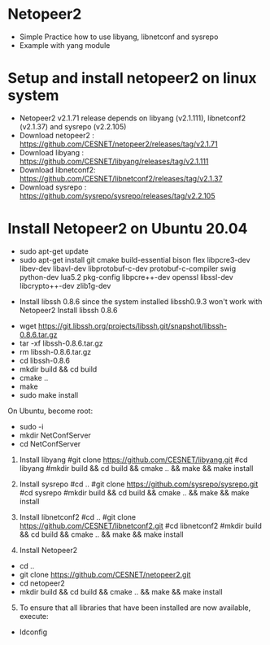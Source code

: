 # Netopeer2
- Simple Practice how to use libyang, libnetconf and sysrepo
- Example with yang module

# Setup and install netopeer2 on linux system
- Netopeer2 v2.1.71 release depends on libyang (v2.1.111), libnetconf2 (v2.1.37) and sysrepo (v2.2.105)
- Download netopeer2  : https://github.com/CESNET/netopeer2/releases/tag/v2.1.71
- Download libyang    : https://github.com/CESNET/libyang/releases/tag/v2.1.111
- Download libnetconf2: https://github.com/CESNET/libnetconf2/releases/tag/v2.1.37
- Download sysrepo    : https://github.com/sysrepo/sysrepo/releases/tag/v2.2.105

# Install Netopeer2 on Ubuntu 20.04 

- sudo apt-get update
- sudo apt-get install git cmake build-essential bison flex libpcre3-dev libev-dev libavl-dev libprotobuf-c-dev protobuf-c-compiler swig python-dev lua5.2 pkg-config libpcre++-dev openssl libssl-dev libcrypto++-dev zlib1g-dev

* Install libssh 0.8.6 since the system installed libssh0.9.3 won't work with Netopeer2
Install libssh 0.8.6

- wget https://git.libssh.org/projects/libssh.git/snapshot/libssh-0.8.6.tar.gz
- tar -xf libssh-0.8.6.tar.gz
- rm libssh-0.8.6.tar.gz
- cd libssh-0.8.6
- mkdir build && cd build
- cmake ..
- make
- sudo make install

On Ubuntu, become root:
- sudo -i
- mkdir NetConfServer
- cd NetConfServer

1. Install libyang
#git clone https://github.com/CESNET/libyang.git
#cd libyang
#mkdir build && cd build && cmake .. && make && make install

2. Install sysrepo
#cd ..
#git clone https://github.com/sysrepo/sysrepo.git
#cd sysrepo
#mkdir build && cd build && cmake .. && make && make install

3. Install libnetconf2
#cd ..
#git clone https://github.com/CESNET/libnetconf2.git
#cd libnetconf2
#mkdir build && cd build && cmake .. && make && make install

4. Install Netopeer2
- cd ..
- git clone https://github.com/CESNET/netopeer2.git
- cd netopeer2
- mkdir build && cd build && cmake .. && make && make install

5. To ensure that all libraries that have been installed are now available, execute:
- ldconfig
